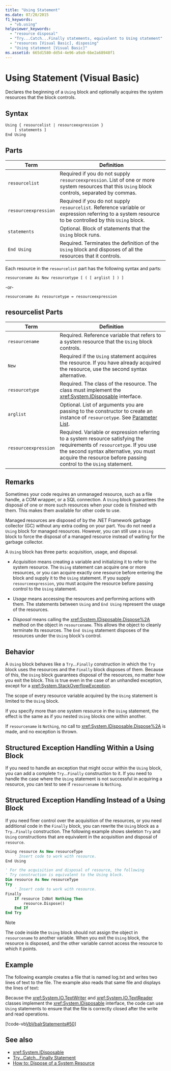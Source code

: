 ```yaml
---
title: "Using Statement"
ms.date: 07/20/2015
f1_keywords:
  - "vb.using"
helpviewer_keywords:
  - "resource disposal"
  - "Try...Catch...Finally statements, equivalent to Using statement"
  - "resources [Visual Basic], disposing"
  - "Using statement [Visual Basic]"
ms.assetid: 665d1580-dd54-4e96-a9a9-6be2a68948f1
---
```

# Using Statement (Visual Basic)

Declares the beginning of a `Using` block and optionally acquires the system resources that the block controls.

## Syntax

```vb
Using { resourcelist | resourceexpression }
    [ statements ]
End Using
```

## Parts

|Term|Definition|  
|---|---|  
|`resourcelist`|Required if you do not supply `resourceexpression`. List of one or more system resources that this `Using` block controls, separated by commas.|  
|`resourceexpression`|Required if you do not supply `resourcelist`. Reference variable or expression referring to a system resource to be controlled by this `Using` block.|  
|`statements`|Optional. Block of statements that the `Using` block runs.|  
|`End Using`|Required. Terminates the definition of the `Using` block and disposes of all the resources that it controls.|  

 Each resource in the `resourcelist` part has the following syntax and parts:

 `resourcename As New resourcetype [ ( [ arglist ] ) ]`

 -or-

 `resourcename As resourcetype = resourceexpression`

## resourcelist Parts

|Term|Definition|  
|---|---|  
|`resourcename`|Required. Reference variable that refers to a system resource that the `Using` block controls.|  
|`New`|Required if the `Using` statement acquires the resource. If you have already acquired the resource, use the second syntax alternative.|  
|`resourcetype`|Required. The class of the resource. The class must implement the <xref:System.IDisposable> interface.|  
|`arglist`|Optional. List of arguments you are passing to the constructor to create an instance of `resourcetype`. See [Parameter List](parameter-list.md).|  
|`resourceexpression`|Required. Variable or expression referring to a system resource satisfying the requirements of `resourcetype`. If you use the second syntax alternative, you must acquire the resource before passing control to the `Using` statement.|  
  
## Remarks

 Sometimes your code requires an unmanaged resource, such as a file handle, a COM wrapper, or a SQL connection. A `Using` block guarantees the disposal of one or more such resources when your code is finished with them. This makes them available for other code to use.

 Managed resources are disposed of by the .NET Framework garbage collector (GC) without any extra coding on your part. You do not need a `Using` block for managed resources. However, you can still use a `Using` block to force the disposal of a managed resource instead of waiting for the garbage collector.

 A `Using` block has three parts: acquisition, usage, and disposal.

- *Acquisition* means creating a variable and initializing it to refer to the system resource. The `Using` statement can acquire one or more resources, or you can acquire exactly one resource before entering the block and supply it to the `Using` statement. If you supply `resourceexpression`, you must acquire the resource before passing control to the `Using` statement.

- *Usage* means accessing the resources and performing actions with them. The statements between `Using` and `End Using` represent the usage of the resources.

- *Disposal* means calling the <xref:System.IDisposable.Dispose%2A> method on the object in `resourcename`. This allows the object to cleanly terminate its resources. The `End Using` statement disposes of the resources under the `Using` block's control.

## Behavior

 A `Using` block behaves like a `Try`...`Finally` construction in which the `Try` block uses the resources and the `Finally` block disposes of them. Because of this, the `Using` block guarantees disposal of the resources, no matter how you exit the block. This is true even in the case of an unhandled exception, except for a <xref:System.StackOverflowException>.

 The scope of every resource variable acquired by the `Using` statement is limited to the `Using` block.

 If you specify more than one system resource in the `Using` statement, the effect is the same as if you nested `Using` blocks one within another.

 If `resourcename` is `Nothing`, no call to <xref:System.IDisposable.Dispose%2A> is made, and no exception is thrown.

## Structured Exception Handling Within a Using Block

 If you need to handle an exception that might occur within the `Using` block, you can add a complete `Try`...`Finally` construction to it. If you need to handle the case where the `Using` statement is not successful in acquiring a resource, you can test to see if `resourcename` is `Nothing`.

## Structured Exception Handling Instead of a Using Block

 If you need finer control over the acquisition of the resources, or you need additional code in the `Finally` block, you can rewrite the `Using` block as a `Try`...`Finally` construction. The following example shows skeleton `Try` and `Using` constructions that are equivalent in the acquisition and disposal of `resource`.

```vb
Using resource As New resourceType
    ' Insert code to work with resource.
End Using

' For the acquisition and disposal of resource, the following  
' Try construction is equivalent to the Using block.
Dim resource As New resourceType
Try
    ' Insert code to work with resource.
Finally
    If resource IsNot Nothing Then
        resource.Dispose()
    End If
End Try
```

> [!NOTE]
> The code inside the `Using` block should not assign the object in `resourcename` to another variable. When you exit the `Using` block, the resource is disposed, and the other variable cannot access the resource to which it points.

## Example

 The following example creates a file that is named log.txt and writes two lines of text to the file. The example also reads that same file and displays the lines of text:

 Because the <xref:System.IO.TextWriter> and <xref:System.IO.TextReader> classes implement the <xref:System.IDisposable> interface, the code can use `Using` statements to ensure that the file is correctly closed after the write and read operations.

 [!code-vb[VbVbalrStatements#50](~/samples/snippets/visualbasic/VS_Snippets_VBCSharp/VbVbalrStatements/VB/Class1.vb#50)]

## See also

- <xref:System.IDisposable>
- [Try...Catch...Finally Statement](try-catch-finally-statement.md)
- [How to: Dispose of a System Resource](../../programming-guide/language-features/control-flow/how-to-dispose-of-a-system-resource.md)
